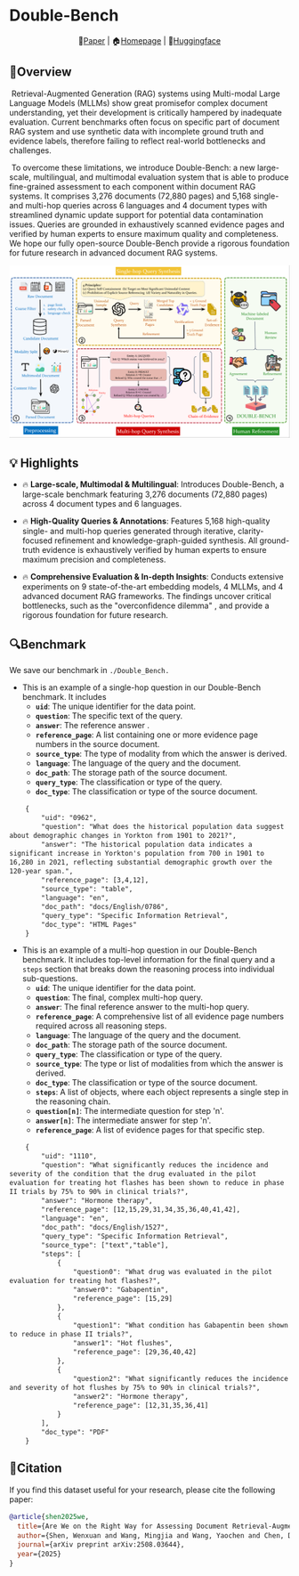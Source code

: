 

# Double-Bench

<div align="center">
📖<a href="http://arxiv.org/abs/2508.03644">Paper</a> | 🏠<a href="https://double-bench.github.io/">Homepage</a> | 🤗<a href="https://huggingface.co/datasets/Episoode/Double-Bench">Huggingface</a>
</div>

## 🚀Overview
​         Retrieval-Augmented Generation (RAG) systems using Multi-modal Large Language Models (MLLMs) show great promisefor complex document understanding, yet their development is critically hampered by inadequate evaluation. Current benchmarks often focus on specific part of document RAG system and use synthetic data with incomplete ground truth and evidence labels, therefore failing to reflect real-world bottlenecks and challenges. 

​	To overcome these limitations, we introduce Double-Bench: a new large-scale, multilingual, and multimodal evaluation system that is able to produce fine-grained assessment to each component within document RAG systems. It comprises 3,276 documents (72,880 pages) and 5,168 single- and multi-hop queries across 6 languages and 4 document types with streamlined dynamic update support for potential data contamination issues. Queries are grounded in exhaustively scanned evidence pages and verified by human experts to ensure maximum quality and completeness. We hope our fully open-source Double-Bench provide a rigorous foundation for future research in advanced document RAG systems. 

![](asset/pipeline.png)



## 💡 Highlights

- 🔥   **Large-scale, Multimodal & Multilingual**: Introduces Double-Bench, a large-scale benchmark featuring 3,276 documents (72,880 pages) across 4 document types and 6 languages.

- 🔥   **High-Quality Queries & Annotations**: Features 5,168 high-quality single- and multi-hop queries generated through iterative, clarity-focused refinement and knowledge-graph-guided synthesis. All ground-truth evidence is exhaustively verified by human experts to ensure maximum precision and completeness.
- 🔥   **Comprehensive Evaluation & In-depth Insights**: Conducts extensive experiments on 9 state-of-the-art embedding models, 4 MLLMs, and 4 advanced document RAG frameworks. The findings uncover critical bottlenecks, such as the "overconfidence dilemma" , and provide a rigorous foundation for future research.

  


## 🔍Benchmark

We save our benchmark  in `./Double_Bench.`

- This is an example of a single-hop question in our Double-Bench benchmark. It includes 
  - **`uid`**: The unique identifier for the data point.
  - **`question`**: The specific text of the query.
  - **`answer`**: The reference answer .
  - **`reference_page`**: A list containing one or more evidence page numbers in the source document.
  - **`source_type`**: The type of modality from which the answer is derived.
  - **`language`**: The language of the query and the document.
  - **`doc_path`**: The storage path of the source document.
  - **`query_type`**: The classification or type of the query.
  - **`doc_type`**: The classification or type of the source document.

```
    {
        "uid": "0962",
        "question": "What does the historical population data suggest about demographic changes in Yorkton from 1901 to 2021?",
        "answer": "The historical population data indicates a significant increase in Yorkton's population from 700 in 1901 to 16,280 in 2021, reflecting substantial demographic growth over the 120-year span.",
        "reference_page": [3,4,12],
        "source_type": "table",
        "language": "en",
        "doc_path": "docs/English/0786",
        "query_type": "Specific Information Retrieval",
        "doc_type": "HTML Pages"
    }
```

- This is an example of a multi-hop question in our Double-Bench benchmark. It includes top-level information for the final query and a `steps` section that breaks down the reasoning process into individual sub-questions.
	- **`uid`**: The unique identifier for the data point.
	- **`question`**: The final, complex multi-hop query.
	- **`answer`**: The final reference answer to the multi-hop query.
	- **`reference_page`**: A comprehensive list of all evidence page numbers required across all reasoning steps.
	- **`language`**: The language of the query and the document.
	- **`doc_path`**: The storage path of the source document.
	- **`query_type`**: The classification or type of the query.
	- **`source_type`**: The type or list of modalities from which the answer is derived.
	- **`doc_type`**: The classification or type of the source document.
	- **`steps`**: A list of objects, where each object represents a single step in the reasoning chain.
    - **`question[n]`**: The intermediate question for step 'n'.
    - **`answer[n]`**: The intermediate answer for step 'n'.
    - **`reference_page`**: A list of evidence pages for that specific step.

```
    {
        "uid": "1110",
        "question": "What significantly reduces the incidence and severity of the condition that the drug evaluated in the pilot evaluation for treating hot flashes has been shown to reduce in phase II trials by 75% to 90% in clinical trials?",
        "answer": "Hormone therapy",
        "reference_page": [12,15,29,31,34,35,36,40,41,42],
        "language": "en",
        "doc_path": "docs/English/1527",
        "query_type": "Specific Information Retrieval",
        "source_type": ["text","table"],
        "steps": [
            {
                "question0": "What drug was evaluated in the pilot evaluation for treating hot flashes?",
                "answer0": "Gabapentin",
                "reference_page": [15,29]
            },
            {
                "question1": "What condition has Gabapentin been shown to reduce in phase II trials?",
                "answer1": "Hot flushes",
                "reference_page": [29,36,40,42]
            },
            {
                "question2": "What significantly reduces the incidence and severity of hot flushes by 75% to 90% in clinical trials?",
                "answer2": "Hormone therapy",
                "reference_page": [12,31,35,36,41]
            }
        ],
        "doc_type": "PDF"
    }
```

## 📌Citation
If you find this dataset useful for your research, please cite the following paper:

```bibtex
@article{shen2025we,
  title={Are We on the Right Way for Assessing Document Retrieval-Augmented Generation?},
  author={Shen, Wenxuan and Wang, Mingjia and Wang, Yaochen and Chen, Dongping and Yang, Junjie and Wan, Yao and Lin, Weiwei},
  journal={arXiv preprint arXiv:2508.03644},
  year={2025}
}
```

